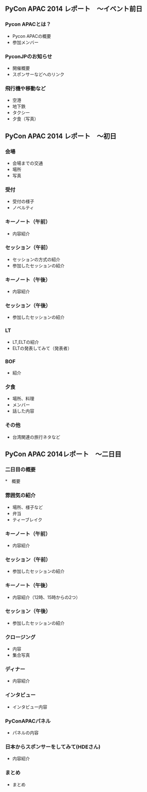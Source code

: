## PyCon APAC 2014 レポート　～イベント前日

### Pycon APACとは？

* Pycon APACの概要
* 参加メンバー

### PyconJPのお知らせ

* 開催概要
* スポンサーなどへのリンク

### 飛行機や移動など

* 空港
* 地下鉄
* タクシー
* 夕食（写真）

## PyCon APAC 2014 レポート　～初日

### 会場

* 会場までの交通
* 場所
* 写真

### 受付

* 受付の様子
* ノベルティ

### キーノート（午前）

* 内容紹介

### セッション（午前）

* セッションの方式の紹介
* 参加したセッションの紹介

### キーノート（午後）

* 内容紹介

### セッション（午後）

* 参加したセッションの紹介

### LT

* LT,ELTの紹介
* ELTの発表してみて（発表者）

### BOF

* 紹介

### 夕食

* 場所、料理
* メンバー
* 話した内容

### その他

* 台湾関連の旅行ネタなど


## PyCon APAC 2014レポート　～二日目

### 二日目の概要

*　概要

### 雰囲気の紹介

* 場所、様子など
* 弁当
* ティーブレイク

### キーノート（午前）

* 内容紹介

### セッション（午前）

* 参加したセッションの紹介


### キーノート（午後）

* 内容紹介（12時、15時からの2つ）

### セッション（午後）

* 参加したセッションの紹介

### クロージング

* 内容
* 集合写真

### ディナー

* 内容紹介

### インタビュー

* インタビュー内容

### PyConAPACパネル

* パネルの内容

### 日本からスポンサーをしてみて(HDEさん)

* 内容紹介

### まとめ

* まとめ

